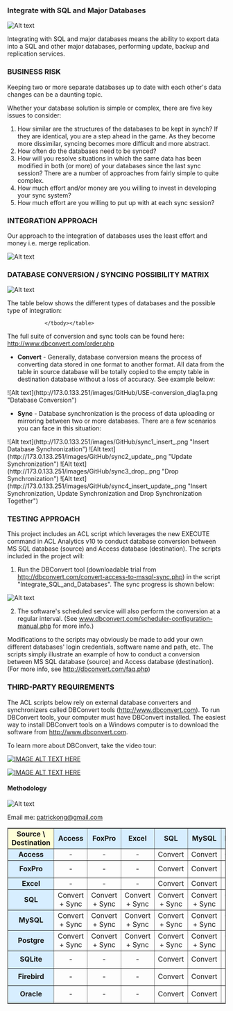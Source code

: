 ### Integrate with SQL and Major Databases ###

![Alt text](http://173.0.133.251/images/GitHub/Sync-Deployment-fulla.jpg "Integrate with SQL and Major Databases")

Integrating with SQL and major databases means the ability to export data into a SQL and other major databases, performing update, backup and replication services.



### BUSINESS RISK ###

Keeping two or more separate databases up to date with each other's data changes can be a daunting topic. 

Whether your database solution is simple or complex, there are five key issues to consider:

<ol>
<li>How similar are the structures of the databases to be kept in synch? If they are identical, you are a step ahead in the game. As they become more dissimilar, syncing becomes more difficult and more abstract.</li>
<li>How often do the databases need to be synced?</li>
<li>How will you resolve situations in which the same data has been modified in both (or more) of your databases since the last sync session? There are a number of approaches from fairly simple to quite complex.</li>
<li>How much effort and/or money are you willing to invest in developing your sync system?</li>
<li>How much effort are you willing to put up with at each sync session?</li>
</ol>


### INTEGRATION APPROACH ###

Our approach to the integration of databases uses the least effort and money i.e. merge replication.

![Alt text](http://173.0.133.251/images/GitHub/approach.gif "Integration Approach")


### DATABASE CONVERSION / SYNCING POSSIBILITY MATRIX ###

![Alt text](http://173.0.133.251/images/GitHub/synch2a.gif "Integrate with Databases")

The table below shows the different types of databases and the possible type of integration:

<table width="730" border="1" cellspacing="0" cellpadding="3">
                      <tbody><tr>
                        <td width="100" height="40px;" bgcolor="#ffffd7" class="style1"><div align="center"><span class="content">
  						<strong>Source \<br>Destination</strong></span></div></td>
                        <td width="70" bgcolor="#d7eeff"><div align="center"><span class="content">
							<strong>Access</strong></span></div></td>
                        <td width="70" bgcolor="#d7eeff"><div align="center"><span class="content">
							<strong>FoxPro</strong></span></div></td>
                        <td width="70" bgcolor="#d7eeff"><div align="center"><span class="content">
							<strong>Excel</strong></span></div></td>
                        <td width="70" bgcolor="#d7eeff"><div align="center"><span class="content">
							<strong>SQL</strong></span></div></td>
                        <td width="70" bgcolor="#d7eeff"><div align="center"><span class="content">
							<strong>MySQL</strong></span></div></td>
                        <td width="70" bgcolor="#d7eeff"><div align="center"><span class="content">
							<strong>Postgre</strong></span></div></td>
                        <td width="70" bgcolor="#d7eeff"><div align="center"><span class="content">
							<strong>SQLite</strong></span></div></td>
                        <td width="70" bgcolor="#d7eeff"><div align="center"><span class="content">
							<strong>Firebird</strong></span></div></td>
                        <td width="70" bgcolor="#d7eeff"><div align="center"><span class="content">
							<strong>Oracle</strong></span></div></td>
                      </tr>
                      <tr>
                        <td width="70" bgcolor="#d7eeff" style="height: 27px"><div align="center"><span class="content">
							<strong>Access</strong></span></div></td>
                        <td style="height: 27px"><div align="center">-</div></td>
                        <td style="height: 27px"><div align="center">-</div></td>
                        <td style="height: 27px"><div align="center">-</div></td>
                        <td style="height: 27px"><div align="center">Convert</div></td>
                        <td style="height: 27px"><div align="center">Convert</div></td>
                        <td style="height: 27px"><div align="center">Convert</div></td>
                        <td style="height: 27px"><div align="center">-</div></td>
                        <td style="height: 27px"><div align="center">-</div></td>
                        <td style="height: 27px"><div align="center">-</div></td>
                      </tr>
                      <tr>
                        <td width="70" height="40px;" bgcolor="#d7eeff"><div align="center"><span class="content">
							<strong>FoxPro</strong></span></div></td>
                        <td><div align="center">-</div></td>
                        <td><div align="center">-</div></td>
                        <td><div align="center">-</div></td>
                        <td><div align="center">Convert</div></td>
                        <td><div align="center">Convert</div></td>
                        <td><div align="center">-</div></td>
                        <td><div align="center">-</div></td>
                        <td><div align="center">-</div></td>
                        <td><div align="center">-</div></td>
                      </tr>
                      <tr>
                        <td width="70" bgcolor="#d7eeff" style="height: 26px"><div align="center"><span class="content">
							<strong>Excel</strong></span></div></td>                        
                        <td style="height: 26px"><div align="center">-</div></td>
                        <td style="height: 26px"><div align="center">-</div></td>
                        <td style="height: 26px"><div align="center">-</div></td>
                        <td style="height: 26px"><div align="center">Convert</div></td>
                        <td style="height: 26px"><div align="center">Convert</div></td>
                        <td style="height: 26px"><div align="center">-</div></td>
                        <td style="height: 26px"><div align="center">-</div></td>
                        <td style="height: 26px"><div align="center">-</div></td>
                        <td style="height: 26px"><div align="center">-</div></td>
                      </tr>
                      <tr>
                        <td width="70" height="40px;" bgcolor="#d7eeff"><div align="center"><span class="content">
							<strong>SQL</strong></span></div></td>
                        <td><div align="center">Convert</div><div align="center">
						+ Sync</div></td>
                        <td><div align="center">Convert</div><div align="center">
						+ Sync</div></td>
                        <td><div align="center">Convert</div><div align="center">
						+ Sync</div></td>
                        <td><div align="center">Convert</div><div align="center">
						+ Sync</div></td>
                        <td><div align="center">Convert</div><div align="center">
						+ Sync</div></td>
                        <td><div align="center">Convert</div><div align="center">
						+ Sync</div></td>
                        <td><div align="center">Convert</div><div align="center">
						+ Sync</div></td>
                        <td><div align="center">Convert</div><div align="center">
						+ Sync</div></td>
                        <td><div align="center">Convert</div><div align="center">
						+ Sync</div></td>
                      </tr>
                      <tr>
                        <td width="70" height="40px;" bgcolor="#d7eeff"><div align="center"><span class="content">
							<strong>MySQL</strong></span></div></td>
                        <td><div align="center">Convert</div><div align="center">
						+ Sync</div></td>
                        <td><div align="center">Convert</div><div align="center">
						+ Sync</div></td>
                        <td><div align="center">Convert</div><div align="center">
						+ Sync</div></td>
                        <td><div align="center">Convert</div><div align="center">
						+ Sync</div></td>
                        <td><div align="center">Convert</div><div align="center">
						+ Sync</div></td>
                        <td><div align="center">Convert</div><div align="center">
						+ Sync</div></td>
                        <td><div align="center">Convert</div><div align="center">
						+ Sync</div></td>
                        <td><div align="center">Convert</div><div align="center">
						+ Sync</div></td>
                        <td><div align="center">Convert</div><div align="center">
						+ Sync</div></td>
                      </tr>
                      <tr>
                        <td width="70" height="40px;" bgcolor="#d7eeff"><div align="center"><span class="content">
							<strong>Postgre</strong></span></div></td>
                        <td><div align="center">Convert</div><div align="center">
						+ Sync</div></td>
                        <td><div align="center">Convert</div><div align="center">
						+ Sync</div></td>
                        <td><div align="center">Convert</div><div align="center">
						+ Sync</div></td>
                        <td><div align="center">Convert</div><div align="center">
						+ Sync</div></td>
                        <td><div align="center">Convert</div><div align="center">
						+ Sync</div></td>
                        <td><div align="center">Convert</div><div align="center">
						+ Sync</div></td>
                        <td><div align="center">Convert</div><div align="center">
						+ Sync</div></td>
                        <td><div align="center">Convert</div><div align="center">
						+ Sync</div></td>
                        <td><div align="center">Convert</div><div align="center">
						+ Sync</div></td>
                      </tr>
                      <tr>
                        <td width="70" height="40px;" bgcolor="#d7eeff"><div align="center"><span class="content">
							<strong>SQLite</strong></span></div></td>
                        <td><div align="center">-</div></td>
                        <td><div align="center">-</div></td>
                        <td><div align="center">-</div></td>
                        <td><div align="center">Convert</div></td>
                        <td><div align="center">Convert</div></td>
                        <td><div align="center">-</div></td>
                        <td><div align="center">-</div></td>
                        <td><div align="center">-</div></td>
                        <td><div align="center">-</div></td>
                      </tr>
                      <tr>
                        <td width="70" height="40px;" bgcolor="#d7eeff"><div align="center"><span class="content">
							<strong>Firebird</strong></span></div></td>
                        <td><div align="center">-</div></td>
                        <td><div align="center">-</div></td>
                        <td><div align="center">-</div></td>
                        <td><div align="center">Convert</div></td>
                        <td><div align="center">Convert</div></td>
                        <td><div align="center">-</div></td>
                        <td><div align="center">-</div></td>
                        <td><div align="center">-</div></td>
                        <td><div align="center">-</div></td>
                      </tr>
                      <tr>
                        <td width="70" height="40px;" bgcolor="#d7eeff"><div align="center"><span class="content">
							<strong>Oracle</strong></span></div></td>
                        <td><div align="center">-</div></td>
                        <td><div align="center">-</div></td>
                        <td><div align="center">-</div></td>
                        <td><div align="center">Convert</div></td>
                        <td><div align="center">Convert</div></td>
                        <td><div align="center">-</div></td>
                        <td><div align="center">-</div></td>
                        <td><div align="center">-</div></td>
                        <td><div align="center">-</div></td>                       
                      </tr>
                      
                </tbody></table>

The full suite of conversion and sync tools can be found here: http://www.dbconvert.com/order.php


<ul>
<li><strong>Convert</strong> - Generally, database conversion means the process of converting data stored in one format to another format.  All data from the table in source database will be totally copied to the empty table in destination database without a loss of accuracy.  See example below:</li>
</ul>
![Alt text](http://173.0.133.251/images/GitHub/USE-conversion_diag1a.png "Database Conversion")
<ul>
<li><strong>Sync</strong> - Database synchronization is the process of data uploading or mirroring between two or more databases.   There are a few scenarios you can face in this situation:</li>
</ul>
![Alt text](http://173.0.133.251/images/GitHub/sync1_insert_.png "Insert Database Synchronization")
![Alt text](http://173.0.133.251/images/GitHub/sync2_update_.png	"Update Synchronization")
![Alt text](http://173.0.133.251/images/GitHub/sync3_drop_.png "Drop Synchronization")
![Alt text](http://173.0.133.251/images/GitHub/sync4_insert_update_.png "Insert Synchronization, Update Synchronization and Drop Synchronization Together")


### TESTING APPROACH ###

This project includes an ACL script which leverages the new EXECUTE command in ACL Analytics v10 to conduct database conversion between MS SQL database (source) and Access database (destination). The scripts included in the project will:

1.  Run the DBConvert tool (downloadable trial from http://dbconvert.com/convert-access-to-mssql-sync.php) in the script "Integrate_SQL_and_Databases".  The sync progress is shown below:

![Alt text](http://173.0.133.251/images/GitHub/progress.gif "Synchronization Progress")

2.  The software's scheduled service will also perform the conversion at a regular interval.  (See www.dbconvert.com/scheduler-configuration-manual.php for more info.)


Modifications to the scripts may obviously be made to add your own different databases' login credentials, software name and path, etc. The scripts simply illustrate an example of how to conduct a conversion between MS SQL database (source) and Access database (destination).  (For more info, see http://dbconvert.com/faq.php)


### THIRD-PARTY REQUIREMENTS ###

The ACL scripts below rely on external database converters and synchronizers called DBConvert tools (http://www.dbconvert.com).  To run DBConvert tools, your computer must have DBConvert installed. The easiest way to install DBConvert tools on a Windows computer is to download the software from http://www.dbconvert.com.


To learn more about DBConvert, take the video tour:

[![IMAGE ALT TEXT HERE](http://173.0.133.251/images/GitHub/video-img.jpg)](http://www.youtube.com/v/N_tAwAROclE?version=3&hl=ru_RU&rel=0)

[![IMAGE ALT TEXT HERE](http://173.0.133.251/images/GitHub/3rd-party.gif)](http://www.dbconvert.com/order.php)


#### Methodology ####

![Alt text](http://173.0.133.251/images/GitHub/use-methodology.gif "How I Work")

Email me: patrickong@gmail.com

